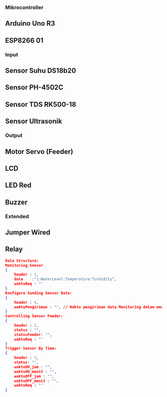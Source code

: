 ### Mikrocontroller
## Arduino Uno R3
## ESP8266 01
### Input
## Sensor Suhu DS18b20
## Sensor PH-4502C
## Sensor TDS RK500-18
## Sensor Ultrasonik
### Output
## Motor Servo (Feeder)
## LCD
## LED Red
## Buzzer
### Extended
## Jumper Wired
## Relay
```json
Data Structure:
Monitoring Sensor
{
    header : 1,
    data    :"1:WaterLevel:Temperature:Turbidity",
    waktuReq : ""
}
Konfigure Sending Sensor Data:
{
    header : 4,
    waktuPengiriman : "", // Waktu pengiriman data Monitoring dalam menit
}
Controlling Sensor Feeder:
{
    header : 2,
    status : "",
    statusFeeder: "",
    waktuReq : ""
}
Trigger Sensor By Time:
{
    header : 3,
    status: "",
    waktuON_jam : "",
    waktuON_menit : "",
    waktuOFF_jam : "",
    waktuOFF_menit : "",
    waktuReq : ""
}
```